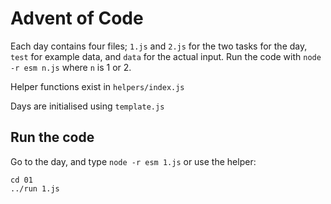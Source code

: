 # Advent of Code

Each day contains four files; `1.js` and `2.js` for the two tasks for the day, `test` for example data, and `data` for the actual input.
Run the code with `node -r esm n.js` where `n` is 1 or 2.

Helper functions exist in `helpers/index.js` 

Days are initialised using `template.js`

## Run the code

Go to the day, and type `node -r esm 1.js` or use the helper:

```
cd 01
../run 1.js
```
